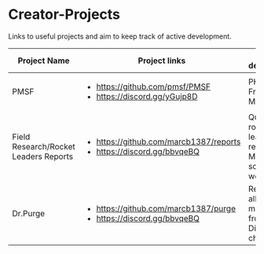 # Creator-Projects
Links to useful projects and aim to keep track of active development.




Project Name | Project links  | Brief description | Status
------------ | -------------- | ----------------- | ------
PMSF | <ul><li>https://github.com/pmsf/PMSF</li><li>https://discord.gg/yGujp8D</li></ul> | PHP Frontend Map | 🟢
Field Research/Rocket Leaders Reports | <ul><li>https://github.com/marcb1387/reports</li><li>https://discord.gg/bbvqeBQ</li></ul> | Quest and rocket leader reports for MAD scanner via webhook | 🟢
Dr.Purge | <ul><li>https://github.com/marcb1387/purge</li><li>https://discord.gg/bbvqeBQ</li></ul> | Removes all messages from a Discord channel | 🟢

